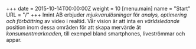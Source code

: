 +++
date = 2015-10-14T00:00:00Z
weight = 10
[menu.main]
name = "Start"
URL = "/"
+++
Imint AB erbjuder _mjukvarulösningar_ för _analys, optimering och förbättring_ av video i realtid. Vår vision är att inta en _världsledande_ position inom dessa områden för att skapa mervärde åt _konsumentmarknaden_, till exempel bland smartphones, liveströmmar och appar.
